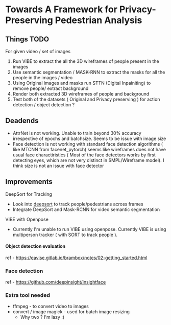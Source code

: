 # Towards A Framework for Privacy-Preserving Pedestrian Analysis 

## Things TODO
For given video / set of images
1. Run VIBE to extract the all the 3D wireframes of people present in the images
2. Use semantic segmentation / MASK-RNN to extract the masks for all the people in the images / video
3. Using Original images and masks run STTN (Digital Inpainiting) to remove people/ extract background
4. Render both extracted 3D wireframes of people and background
5. Test both of the datasets ( Original and Privacy preserving ) for action detection / object detection ?

## Deadends
- AttrNet is not working. Unable to train beyond 30% accuracy irrespective of epochs and batchsize. Seems to be issue with image size
- Face detection is not working with standard face detection algorithms ( like MTCNN from facenet_pytorch) seems like wireframes does not have usual face charactiristics ( Most of the face detectors works by first detecting eyes, which are not very distinct in SMPL/Wireframe model). I think size is not an issue with face detector

## Improvements 
DeepSort for Tracking
- Look into [deepsort](https://github.com/nwojke/deep_sort) to track people/pedestrians across frames 
- Integrate DeepSort and Mask-RCNN for video semantic segmentation

VIBE with Openpose
- Currently I'm unable to run VIBE using openpose. Currently VIBE is using multiperson tracker ( with SORT to track people ).

#### Object detection evaluation
ref - https://eavise.gitlab.io/brambox/notes/02-getting_started.html

### Face detection
ref - https://github.com/deepinsight/insightface

### Extra tool needed
- ffmpeg - to convert video to images
- convert / image magick - used for batch image resizing
    - Why two ? I'm lazy :)
